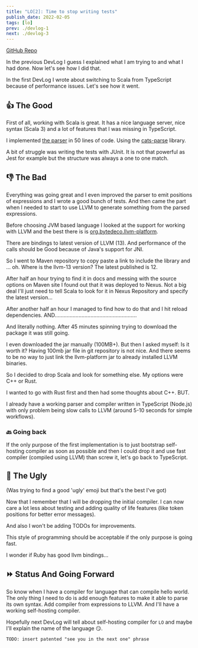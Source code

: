 ```yaml
---
title: "LO[2]: Time to stop writing tests"
publish_date: 2022-02-05
tags: [lo]
prev: ./devlog-1
next: ./devlog-3
---
```


[GitHub Repo](https://github.com/glebbash/LO)

In the previous DevLog I guess I explained what I am trying to and what I had
done. Now let's see how I did that.

In the first DevLog I wrote about switching to Scala from TypeScript because of
performance issues. Let's see how it went.

## 👍 The Good

First of all, working with Scala is great. It has a nice language server, nice
syntax (Scala 3) and a lot of features that I was missing in TypeScript.

I implemented
[the parser](https://github.com/glebbash/LO/blob/refactor-scala/src/main/scala/Parser.scala)
in 50 lines of code. Using the
[cats-parse](https://github.com/typelevel/cats-parse) library.

A bit of struggle was writing the tests with JUnit. It is not that powerful as
Jest for example but the structure was always a one to one match.

## 👎 The Bad

Everything was going great and I even improved the parser to emit positions of
expressions and I wrote a good bunch of tests. And then came the part when I
needed to start to use LLVM to generate something from the parsed expressions.

Before choosing JVM based language I looked at the support for working with LLVM
and the best there is is
[org.bytedeco.llvm-platform](https://github.com/bytedeco/javacpp-presets/tree/master/llvm).

There are bindings to latest version of LLVM (13). And performance of the calls
should be Good because of Java's support for JNI.

So I went to Maven repository to copy paste a link to include the library and
... oh. Where is the llvm-13 version? The latest published is 12.

After half an hour trying to find it in docs and messing with the source options
on Maven site I found out that it was deployed to Nexus. Not a big deal I'll
just need to tell Scala to look for it in Nexus Repository and specify the
latest version...

After another half an hour I managed to find how to do that and I hit reload
dependencies. AND.......................................................

And literally nothing. After 45 minutes spinning trying to download the package
it was still going.

I even downloaded the jar manually (100MB+). But then I asked myself: Is it
worth it? Having 100mb jar file in git repository is not nice. And there seems
to be no way to just link the llvm-platform jar to already installed LLVM
binaries.

So I decided to drop Scala and look for something else. My options were C++ or
Rust.

I wanted to go with Rust first and then had some thoughts about C++. BUT.

I already have a working parser and compiler written in TypeScript (Node.js)
with only problem being slow calls to LLVM (around 5-10 seconds for simple
workflows).

### 🔙 Going back

If the only purpose of the first implementation is to just bootstrap
self-hosting compiler as soon as possible and then I could drop it and use fast
compiler (compiled using LLVM) than screw it, let's go back to TypeScript.

## 🥸 The Ugly

(Was trying to find a good 'ugly' emoji but that's the best I've got)

Now that I remember that I will be dropping the initial compiler. I can now care
a lot less about testing and adding quality of life features (like token
positions for better error messages).

And also I won't be adding TODOs for improvements.

This style of programming should be acceptable if the only purpose is going
fast.

I wonder if Ruby has good llvm bindings...

## ⏩ Status And Going Forward

So know when I have a compiler for language that can compile hello world. The
only thing I need to do is add enough features to make it able to parse its own
syntax. Add compiler from expressions to LLVM. And I'll have a working
self-hosting compiler.

Hopefully next DevLog will tell about self-hosting compiler for `LO` and
maybe I'll explain the name of the language 😏.

`TODO: insert patented "see you in the next one" phrase`
